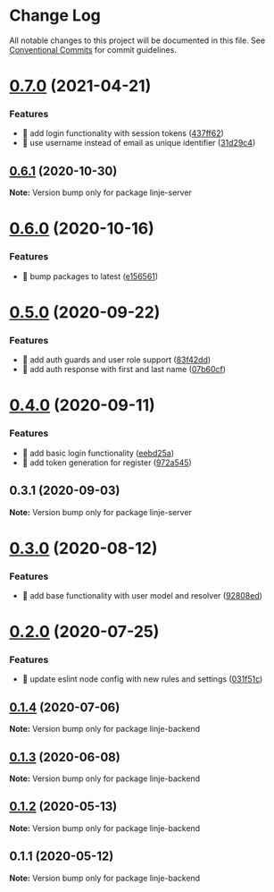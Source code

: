 # Change Log

All notable changes to this project will be documented in this file.
See [Conventional Commits](https://conventionalcommits.org) for commit guidelines.

# [0.7.0](https://github.com/samuelsson/quadrilateral/compare/linje-server@0.6.1...linje-server@0.7.0) (2021-04-21)


### Features

* 🎸 add login functionality with session tokens ([437ff62](https://github.com/samuelsson/quadrilateral/commit/437ff629317e39e8f212cc0283001909661fe318))
* 🎸 use username instead of email as unique identifier ([31d29c4](https://github.com/samuelsson/quadrilateral/commit/31d29c45c82c034ba3aea5a8062b19a8dd29578b))





## [0.6.1](https://github.com/Rektangel/quadrilateral/compare/linje-server@0.6.0...linje-server@0.6.1) (2020-10-30)

**Note:** Version bump only for package linje-server





# [0.6.0](https://github.com/Rektangel/quadrilateral/compare/linje-server@0.5.0...linje-server@0.6.0) (2020-10-16)


### Features

* 🎸 bump packages to latest ([e156561](https://github.com/Rektangel/quadrilateral/commit/e156561f9486ab8a052d0e451a199e6265f4d676))





# [0.5.0](https://github.com/Rektangel/quadrilateral/compare/linje-server@0.4.0...linje-server@0.5.0) (2020-09-22)


### Features

* 🎸 add auth guards and user role support ([83f42dd](https://github.com/Rektangel/quadrilateral/commit/83f42ddfd886bcb61adfdc8009539bf1181277aa))
* 🎸 add auth response with first and last name ([07b60cf](https://github.com/Rektangel/quadrilateral/commit/07b60cfc5b9e3811e4d1417cf5d410cf04c63d74))





# [0.4.0](https://github.com/Rektangel/quadrilateral/compare/linje-server@0.3.1...linje-server@0.4.0) (2020-09-11)


### Features

* 🎸 add basic login functionality ([eebd25a](https://github.com/Rektangel/quadrilateral/commit/eebd25a514b1abf53e746d9fbc7c0eaf569a2596))
* 🎸 add token generation for register ([972a545](https://github.com/Rektangel/quadrilateral/commit/972a5454c80d5ba28e3aeb3dc4edbf02787fd222))





## 0.3.1 (2020-09-03)

**Note:** Version bump only for package linje-server





# [0.3.0](https://github.com/Rektangel/quadrilateral/compare/linje-backend@0.2.0...linje-backend@0.3.0) (2020-08-12)


### Features

* 🎸 add base functionality with user model and resolver ([92808ed](https://github.com/Rektangel/quadrilateral/commit/92808ed6b091b2db966eb50c3e063373316fdf03))





# [0.2.0](https://github.com/Rektangel/quadrilateral/compare/linje-backend@0.1.4...linje-backend@0.2.0) (2020-07-25)


### Features

* 🎸 update eslint node config with new rules and settings ([031f51c](https://github.com/Rektangel/quadrilateral/commit/031f51c601c1b285505c27a9a1c7d573cc12af05))





## [0.1.4](https://github.com/Rektangel/quadrilateral/compare/linje-backend@0.1.3...linje-backend@0.1.4) (2020-07-06)

**Note:** Version bump only for package linje-backend





## [0.1.3](https://github.com/Rektangel/quadrilateral/compare/linje-backend@0.1.2...linje-backend@0.1.3) (2020-06-08)

**Note:** Version bump only for package linje-backend





## [0.1.2](https://github.com/Rektangel/quadrilateral/compare/linje-backend@0.1.1...linje-backend@0.1.2) (2020-05-13)

**Note:** Version bump only for package linje-backend





## 0.1.1 (2020-05-12)

**Note:** Version bump only for package linje-backend
